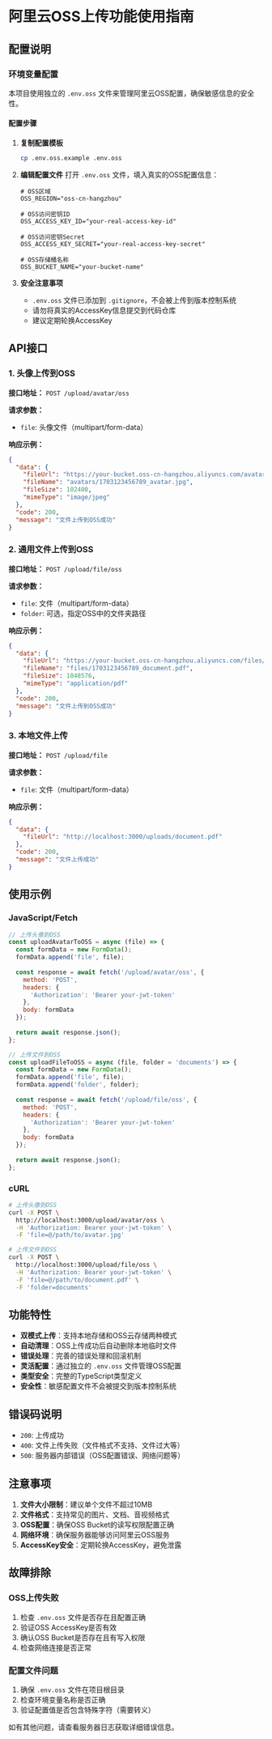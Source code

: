 # 阿里云OSS上传功能使用指南

## 配置说明

### 环境变量配置

本项目使用独立的 `.env.oss` 文件来管理阿里云OSS配置，确保敏感信息的安全性。

#### 配置步骤

1. **复制配置模板**
   ```bash
   cp .env.oss.example .env.oss
   ```

2. **编辑配置文件**
   打开 `.env.oss` 文件，填入真实的OSS配置信息：
   ```env
   # OSS区域
   OSS_REGION="oss-cn-hangzhou"
   
   # OSS访问密钥ID
   OSS_ACCESS_KEY_ID="your-real-access-key-id"
   
   # OSS访问密钥Secret
   OSS_ACCESS_KEY_SECRET="your-real-access-key-secret"
   
   # OSS存储桶名称
   OSS_BUCKET_NAME="your-bucket-name"
   ```

3. **安全注意事项**
   - `.env.oss` 文件已添加到 `.gitignore`，不会被上传到版本控制系统
   - 请勿将真实的AccessKey信息提交到代码仓库
   - 建议定期轮换AccessKey

## API接口

### 1. 头像上传到OSS

**接口地址：** `POST /upload/avatar/oss`

**请求参数：**
- `file`: 头像文件（multipart/form-data）

**响应示例：**
```json
{
  "data": {
    "fileUrl": "https://your-bucket.oss-cn-hangzhou.aliyuncs.com/avatars/1703123456789_avatar.jpg",
    "fileName": "avatars/1703123456789_avatar.jpg",
    "fileSize": 102400,
    "mimeType": "image/jpeg"
  },
  "code": 200,
  "message": "文件上传到OSS成功"
}
```

### 2. 通用文件上传到OSS

**接口地址：** `POST /upload/file/oss`

**请求参数：**
- `file`: 文件（multipart/form-data）
- `folder`: 可选，指定OSS中的文件夹路径

**响应示例：**
```json
{
  "data": {
    "fileUrl": "https://your-bucket.oss-cn-hangzhou.aliyuncs.com/files/1703123456789_document.pdf",
    "fileName": "files/1703123456789_document.pdf",
    "fileSize": 1048576,
    "mimeType": "application/pdf"
  },
  "code": 200,
  "message": "文件上传到OSS成功"
}
```

### 3. 本地文件上传

**接口地址：** `POST /upload/file`

**请求参数：**
- `file`: 文件（multipart/form-data）

**响应示例：**
```json
{
  "data": {
    "fileUrl": "http://localhost:3000/uploads/document.pdf"
  },
  "code": 200,
  "message": "文件上传成功"
}
```

## 使用示例

### JavaScript/Fetch

```javascript
// 上传头像到OSS
const uploadAvatarToOSS = async (file) => {
  const formData = new FormData();
  formData.append('file', file);
  
  const response = await fetch('/upload/avatar/oss', {
    method: 'POST',
    headers: {
      'Authorization': 'Bearer your-jwt-token'
    },
    body: formData
  });
  
  return await response.json();
};

// 上传文件到OSS
const uploadFileToOSS = async (file, folder = 'documents') => {
  const formData = new FormData();
  formData.append('file', file);
  formData.append('folder', folder);
  
  const response = await fetch('/upload/file/oss', {
    method: 'POST',
    headers: {
      'Authorization': 'Bearer your-jwt-token'
    },
    body: formData
  });
  
  return await response.json();
};
```

### cURL

```bash
# 上传头像到OSS
curl -X POST \
  http://localhost:3000/upload/avatar/oss \
  -H 'Authorization: Bearer your-jwt-token' \
  -F 'file=@/path/to/avatar.jpg'

# 上传文件到OSS
curl -X POST \
  http://localhost:3000/upload/file/oss \
  -H 'Authorization: Bearer your-jwt-token' \
  -F 'file=@/path/to/document.pdf' \
  -F 'folder=documents'
```

## 功能特性

- **双模式上传**：支持本地存储和OSS云存储两种模式
- **自动清理**：OSS上传成功后自动删除本地临时文件
- **错误处理**：完善的错误处理和回滚机制
- **灵活配置**：通过独立的 `.env.oss` 文件管理OSS配置
- **类型安全**：完整的TypeScript类型定义
- **安全性**：敏感配置文件不会被提交到版本控制系统

## 错误码说明

- `200`: 上传成功
- `400`: 文件上传失败（文件格式不支持、文件过大等）
- `500`: 服务器内部错误（OSS配置错误、网络问题等）

## 注意事项

1. **文件大小限制**：建议单个文件不超过10MB
2. **文件格式**：支持常见的图片、文档、音视频格式
3. **OSS配置**：确保OSS Bucket的读写权限配置正确
4. **网络环境**：确保服务器能够访问阿里云OSS服务
5. **AccessKey安全**：定期轮换AccessKey，避免泄露

## 故障排除

### OSS上传失败

1. 检查 `.env.oss` 文件是否存在且配置正确
2. 验证OSS AccessKey是否有效
3. 确认OSS Bucket是否存在且有写入权限
4. 检查网络连接是否正常

### 配置文件问题

1. 确保 `.env.oss` 文件在项目根目录
2. 检查环境变量名称是否正确
3. 验证配置值是否包含特殊字符（需要转义）

如有其他问题，请查看服务器日志获取详细错误信息。